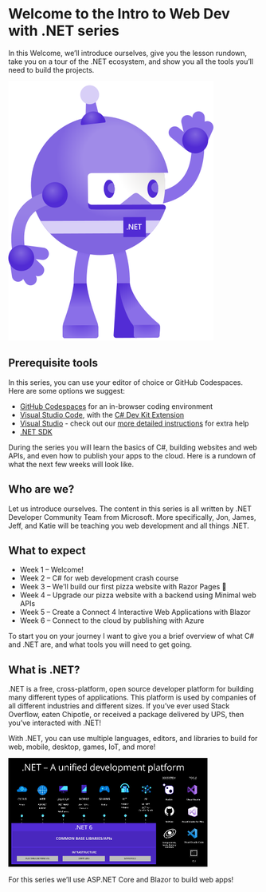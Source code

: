 # Welcome to the Intro to Web Dev with .NET series
In this Welcome, we’ll introduce ourselves, give you the lesson rundown, take you on a tour of the .NET ecosystem, and show you all the tools you’ll need to build the projects. 

![.NET bot waving](../images/dotnet-bot.svg)

## Prerequisite tools
In this series, you can use your editor of choice or GitHub Codespaces. Here are some options we suggest:
- [GitHub Codespaces](https://code.visualstudio.com/docs/remote/codespaces) for an in-browser coding environment
- [Visual Studio Code](https://code.visualstudio.com/), with the [C# Dev Kit Extension](https://marketplace.visualstudio.com/items?itemName=ms-dotnettools.csdevkit)
- [Visual Studio](https://aka.ms/WebLearningSeries-git-vsDownload) - check out our [more detailed instructions](/1-welcome/how-to-install-vs.md) for extra help
- [.NET SDK](https://dot.net/download)

During the series you will learn the basics of C#, building websites and web APIs, and even how to publish your apps to the cloud. Here is a rundown of what the next few weeks will look like.

## Who are we?
Let us introduce ourselves. The content in this series is all written by .NET Developer Community Team from Microsoft. More specifically, Jon, James, Jeff, and Katie will be teaching you web development and all things .NET.

## What to expect
- Week 1 – Welcome!  
- Week 2 – C# for web development crash course
- Week 3 – We'll build our first pizza website with Razor Pages 🍕
- Week 4 – Upgrade our pizza website with a backend using Minimal web APIs
- Week 5 – Create a Connect 4 Interactive Web Applications with Blazor
- Week 6 – Connect to the cloud by publishing with Azure

To start you on your journey I want to give you a brief overview of what C# and .NET are, and what tools you will need to get going. 

## What is .NET? 
.NET is a free, cross-platform, open source developer platform for building many different types of applications. This platform is used by companies of all different industries and different sizes. If you’ve ever used Stack Overflow, eaten Chipotle, or received a package delivered by UPS, then you’ve interacted with .NET!

With .NET, you can use multiple languages, editors, and libraries to build for web, mobile, desktop, games, IoT, and more!

![.NET, a unified development platform](../images/what-is-dotnet.png)

For this series we’ll use ASP.NET Core and Blazor to build web apps!
